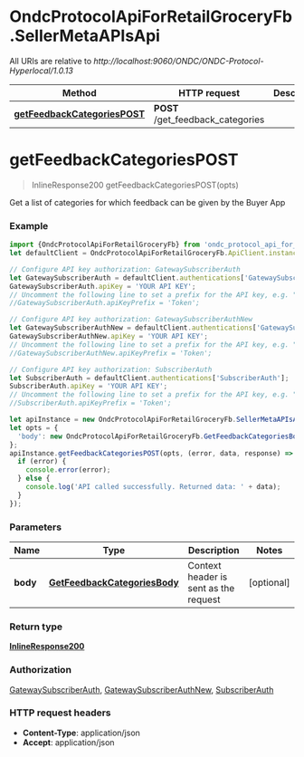 # OndcProtocolApiForRetailGroceryFb.SellerMetaAPIsApi

All URIs are relative to *http://localhost:9060/ONDC/ONDC-Protocol-Hyperlocal/1.0.13*

Method | HTTP request | Description
------------- | ------------- | -------------
[**getFeedbackCategoriesPOST**](SellerMetaAPIsApi.md#getFeedbackCategoriesPOST) | **POST** /get_feedback_categories | 

<a name="getFeedbackCategoriesPOST"></a>
# **getFeedbackCategoriesPOST**
> InlineResponse200 getFeedbackCategoriesPOST(opts)



Get a list of categories for which feedback can be given by the Buyer App

### Example
```javascript
import {OndcProtocolApiForRetailGroceryFb} from 'ondc_protocol_api_for_retail__grocery_fb';
let defaultClient = OndcProtocolApiForRetailGroceryFb.ApiClient.instance;

// Configure API key authorization: GatewaySubscriberAuth
let GatewaySubscriberAuth = defaultClient.authentications['GatewaySubscriberAuth'];
GatewaySubscriberAuth.apiKey = 'YOUR API KEY';
// Uncomment the following line to set a prefix for the API key, e.g. "Token" (defaults to null)
//GatewaySubscriberAuth.apiKeyPrefix = 'Token';

// Configure API key authorization: GatewaySubscriberAuthNew
let GatewaySubscriberAuthNew = defaultClient.authentications['GatewaySubscriberAuthNew'];
GatewaySubscriberAuthNew.apiKey = 'YOUR API KEY';
// Uncomment the following line to set a prefix for the API key, e.g. "Token" (defaults to null)
//GatewaySubscriberAuthNew.apiKeyPrefix = 'Token';

// Configure API key authorization: SubscriberAuth
let SubscriberAuth = defaultClient.authentications['SubscriberAuth'];
SubscriberAuth.apiKey = 'YOUR API KEY';
// Uncomment the following line to set a prefix for the API key, e.g. "Token" (defaults to null)
//SubscriberAuth.apiKeyPrefix = 'Token';

let apiInstance = new OndcProtocolApiForRetailGroceryFb.SellerMetaAPIsApi();
let opts = { 
  'body': new OndcProtocolApiForRetailGroceryFb.GetFeedbackCategoriesBody() // GetFeedbackCategoriesBody | Context header is sent as the request
};
apiInstance.getFeedbackCategoriesPOST(opts, (error, data, response) => {
  if (error) {
    console.error(error);
  } else {
    console.log('API called successfully. Returned data: ' + data);
  }
});
```

### Parameters

Name | Type | Description  | Notes
------------- | ------------- | ------------- | -------------
 **body** | [**GetFeedbackCategoriesBody**](GetFeedbackCategoriesBody.md)| Context header is sent as the request | [optional] 

### Return type

[**InlineResponse200**](InlineResponse200.md)

### Authorization

[GatewaySubscriberAuth](../README.md#GatewaySubscriberAuth), [GatewaySubscriberAuthNew](../README.md#GatewaySubscriberAuthNew), [SubscriberAuth](../README.md#SubscriberAuth)

### HTTP request headers

 - **Content-Type**: application/json
 - **Accept**: application/json

